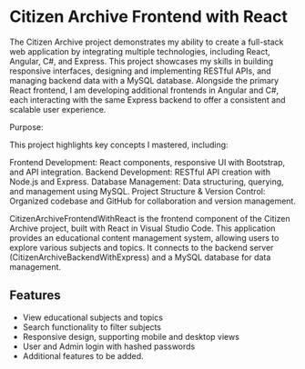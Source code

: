 # Citizen Archive Frontend with React
The Citizen Archive project demonstrates my ability to create a full-stack web application by integrating multiple technologies, including React, Angular, C#, and Express. This project showcases my skills in building responsive interfaces, designing and implementing RESTful APIs, and managing backend data with a MySQL database. Alongside the primary React frontend, I am developing additional frontends in Angular and C#, each interacting with the same Express backend to offer a consistent and scalable user experience.

Purpose:

This project highlights key concepts I mastered, including:

Frontend Development: React components, responsive UI with Bootstrap, and API integration.
Backend Development: RESTful API creation with Node.js and Express.
Database Management: Data structuring, querying, and management using MySQL.
Project Structure & Version Control: Organized codebase and GitHub for collaboration and version management.

CitizenArchiveFrontendWithReact is the frontend component of the Citizen Archive project, built with React in Visual Studio Code. This application provides an educational content management system, allowing users to explore various subjects and topics. It connects to the backend server (CitizenArchiveBackendWithExpress) and a MySQL database for data management.

## Features

- View educational subjects and topics
- Search functionality to filter subjects
- Responsive design, supporting mobile and desktop views
- User and Admin login with hashed passwords
- Additional features to be added.

